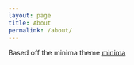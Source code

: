 ```yaml
---
layout: page
title: About
permalink: /about/
---
```


Based off the minima theme
[minima](https://github.com/jekyll/minima)


